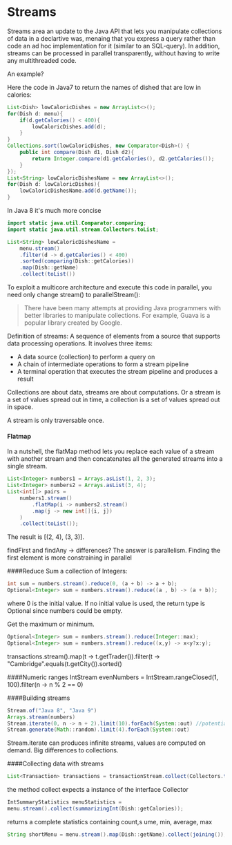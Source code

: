 # Streams

Streams area an update to the Java API that lets you manipulate collections of data in a declartive was, menaing that you express a query rather than code an ad hoc implementation for it (similar to an SQL-query).
In addition, streams can be processed in parallel transparently, without having to write any multithreaded code.

An example?

Here the code in Java7 to return the names of dished that are low in calories:
```java
List<Dish> lowCaloricDishes = new ArrayList<>();
for(Dish d: menu){
    if(d.getCalories() < 400){
        lowCaloricDishes.add(d);
    }
}
Collections.sort(lowCaloricDishes, new Comparator<Dish>() {
    public int compare(Dish d1, Dish d2){
        return Integer.compare(d1.getCalories(), d2.getCalories());
    }
});
List<String> lowCaloricDishesName = new ArrayList<>();
for(Dish d: lowCaloricDishes){
    lowCaloricDishesName.add(d.getName());
}
```

In Java 8 it's much more concise
```java
import static java.util.Comparator.comparing;
import static java.util.stream.Collectors.toList;

List<String> lowCaloricDishesName =
    menu.stream()
    .filter(d -> d.getCalories() < 400)
    .sorted(comparing(Dish::getCalories))
    .map(Dish::getName)
    .collect(toList())
```    
    
To exploit a multicore architecture and execute this code in parallel, you need only
change stream() to parallelStream():    


> There have been many attempts at providing Java programmers with better libraries
  to manipulate collections. For example, Guava is a popular library created by Google.

Definition of streams: A sequence of elements from a source that supports data processing operations.
It involves three items:
- A data source (collection) to perform a query on
- A chain of intermediate operations to form a stream pipeline
- A terminal operation that executes the stream pipeline and produces a result

Collections are about data, streams are about computations.
Or a stream is a set of values spread out in time, a collection is a set of values
spread out in space. 

A stream is only traversable once. 


#### Flatmap
In a nutshell, the flatMap method lets you replace each value of a stream with
another stream and then concatenates all the generated streams into a single stream.
```  Java
List<Integer> numbers1 = Arrays.asList(1, 2, 3);
List<Integer> numbers2 = Arrays.asList(3, 4);
List<int[]> pairs =
    numbers1.stream()
        .flatMap(i -> numbers2.stream()
        .map(j -> new int[]{i, j})
    )
    .collect(toList());
```
The result is [(2, 4), (3, 3)].

findFirst and findAny -> differences?
The answer is parallelism.
Finding the first element is more constraining in parallel

####Reduce
Sum a collection of Integers:
```  Java
int sum = numbers.stream().reduce(0, (a + b) -> a + b); 
Optional<Integer> sum = numbers.stream().reduce((a , b) -> (a + b));
```
where 0 is the initial value. If no initial value is used, the return type
is Optional since numbers could be empty. 

Get the maximum or minimum. 
```  Java
Optional<Integer> sum = numbers.stream().reduce(Integer::max);
Optional<Integer> sum = numbers.stream().reduce((x,y) -> x<y?x:y);
```


transactions.stream().map(t -> t.getTrader()).filter(t -> "Cambridge".equals(t.getCity()).sorted()

####Numeric ranges
IntStream evenNumbers = IntStream.rangeClosed(1, 100).filter(n -> n % 2 == 0)

####Building streams
```  Java
Stream.of("Java 8", "Java 9")
Arrays.stream(numbers)
Stream.iterate(0, n -> n + 2).limit(10).forEach(System::out) //potential infinite streams, use limit therefore
Stream.generate(Math::random).limit(4).forEach(System::out)
```
Stream.iterate can produces infinite streams, values are computed on demand. Big differences to collections.

####Collecting data with streams
```  Java
List<Transaction> transactions = transactionStream.collect(Collectors.toList());
```

the method collect expects a instance of the interface Collector
```  Java
IntSummaryStatistics menuStatistics =
menu.stream().collect(summarizingInt(Dish::getCalories));
```
returns a complete statistics containing count,s ume, min, average, max
```  Java
String shortMenu = menu.stream().map(Dish::getName).collect(joining());
```